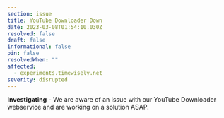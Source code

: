 ```yaml
---
section: issue
title: YouTube Downloader Down
date: 2023-03-08T01:54:10.030Z
resolved: false
draft: false
informational: false
pin: false
resolvedWhen: ""
affected:
  - experiments.timewisely.net
severity: disrupted
---
```

**Investigating** - We are aware of an issue with our YouTube Downloader webservice and are working on a solution ASAP.